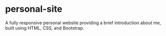 # personal-site
A fully responsive personal website providing a brief introduction about me, built using HTML, CSS, and Bootstrap.
